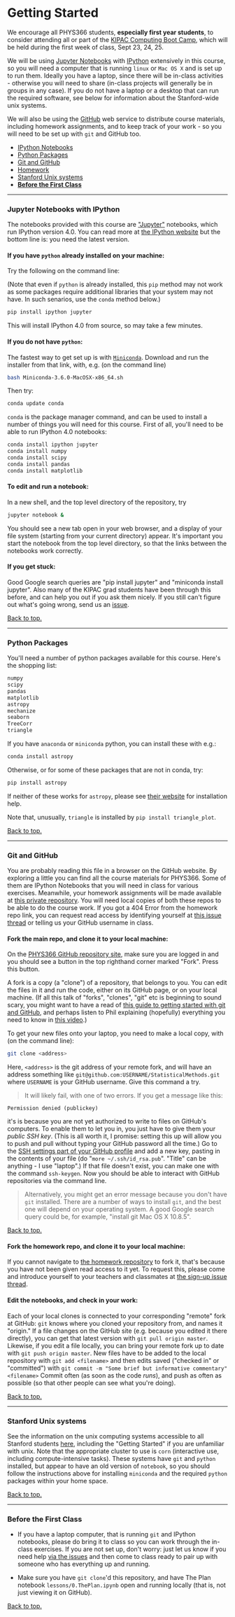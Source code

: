 # <a name="top"></a>Getting Started

We encourage all PHYS366 students, **especially first year students**, to consider
attending all or part of the [KIPAC Computing Boot Camp](https://kipac.github.io/BootCamp/), which will be held during the first week of class, Sept 23, 24, 25.

We will be using [Jupyter Notebooks](https://jupyter.org/)
with [IPython](http://ipython.org/)
extensively in this course, so you
will need a computer that is running `linux` or `Mac OS X` and
is set up to run them. Ideally you have a laptop, since there will be in-class activities - otherwise you will need to share (in-class projects will generally be in groups in any case). If you do not have a laptop or a desktop that can run the required software, see below for information about the Stanford-wide unix systems.

We will also be using the [GitHub](https://github.com) web service to
distribute course materials, including homework assignments, and to
keep track of your work - so you will need to be set up with `git` and
GitHub too.

* [IPython Notebooks](#ipynb)
* [Python Packages](#packages)
* [Git and GitHub](#github)
* [Homework](#homework)
* [Stanford Unix systems](#stanfordunix)
* **[Before the First Class](#firstclass)**

-----

### <a name="ipynb"></a>Jupyter Notebooks with IPython

The notebooks provided with this course are
["Jupyter"](https://jupyter.org/) notebooks,  which run IPython
version 4.0. You can read more at [the IPython
website](http://ipython.org/) but the bottom line is: you need the
latest version.

#### If you have `python` already installed on your machine:

Try the following on the command line:

(Note that even if `python` is already installed, this `pip` method may not work as some packages require additional libraries that your system may not have. In such senarios, use the `conda` method below.)
```bash
pip install ipython jupyter
```
This will install IPython 4.0 from source, so may take a few minutes.


#### If you do not have `python`:

The fastest way to get set up is with
[`Miniconda`](http://conda.pydata.org/miniconda.html). Download and run
the installer from that link, with, e.g. (on the command line)
```bash
bash Miniconda-3.6.0-MacOSX-x86_64.sh
```
Then try:
```bash
conda update conda
```
`conda` is the package manager command, and can be used to install a
number of things you will need for this course. First of all, you'll
need to be able to run IPython 4.0 notebooks:
```bash
conda install ipython jupyter
conda install numpy
conda install scipy
conda install pandas
conda install matplotlib
```

#### To edit and run a notebook:

In a new shell, and the top level directory of the repository, try
```bash
jupyter notebook &
```
You should see a new tab open in your web browser, and a display of your file system (starting from your current directory) appear. It's important you start the notebook from the top level directory, so that the links between the notebooks work correctly.


#### If you get stuck:

Good Google search queries are "pip install jupyter" and
"miniconda install jupyter".
Also many of the KIPAC grad students have been through this before,
and can help you out if you ask them nicely.
If you still can't figure out what's going wrong, send us an [issue](https://github.com/drphilmarshall/StatisticalMethods/issues).

[Back to top.](#top)

-----

### <a name="packages"></a>Python Packages

You'll need a number of python packages available for this course.
Here's the shopping list:
```python
numpy
scipy
pandas
matplotlib
astropy
mechanize
seaborn
TreeCorr
triangle
```

If you have `anaconda` or `miniconda` python, you can install these
with e.g.:
```bash
conda install astropy
```
Otherwise, or for some of these packages that are not in conda, try:
```bash
pip install astropy
```
If neither of these works for `astropy`, please
see [their website](http://astropy.readthedocs.org/en/stable/install.html)
for installation help.

Note that, unusually, `triangle` is installed by `pip install triangle_plot`.

[Back to top.](#top)

-----

### <a name="github"></a>Git and GitHub

You are probably reading this file in a browser on the GitHub website.
By exploring a little you can find all the course materials for
PHYS366. Some of them are IPython Notebooks that you will need in
class for various exercises. Meanwhile, your homework assignments will
be made available at [this private
repository](https://github.com/drphilmarshall/PHYS366-Homework-2015).
You will need local copies of both these repos to be able to do the
course work. If you got a 404 Error from the homework repo link, you can request read access by identifying yourself at [this issue thread](https://github.com/drphilmarshall/StatisticalMethods/issues/25) or telling us your GitHub username in class.

#### Fork the main repo, and clone it to your local machine:

On the [PHYS366 GitHub repository site](https://github.com/drphilmarshall/StatisticalMethods), make sure you are logged in and you should see a button in the top righthand corner marked "Fork". Press this button.

A fork is a copy (a "clone") of a repository, that belongs to you. You can edit the files in it and run the code, either on its GitHub page, or on your local machine. (If all this talk of "forks", "clones", "git" etc is beginning to sound scary, you might want to have a read of [this guide to getting started with git and GitHub](https://github.com/drphilmarshall/GettingStarted#top), and perhaps listen to Phil explaining (hopefully) everything you need to know in [this video](https://www.youtube.com/watch?v=2g9lsbJBPEs).)

To get your new files onto your laptop, you need to make a local copy, with (on the command line):
```bash
git clone <address>
```
Here, `<address>` is the git address of your remote fork, and will have an address something like `git@github.com:USERNAME/StatisticalMethods.git` where `USERNAME` is your GitHub username. Give this command a try.

> It will likely fail, with one of two errors. If you get a message like this:
```
Permission denied (publickey)
```
it's is because you are not yet authorized to write to files on GitHub's computers. To enable them to let you in, you just have to give them your *public SSH key*. (This is all worth it, I promise: setting this up will allow you to push and pull without typing your GitHub password all the time.) Go to the [SSH settings part of your GitHub profile](https://github.com/settings/ssh) and add a new key, pasting in the contents of your file (do "`more ~/.ssh/id_rsa.pub`". "Title" can be anything - I use "laptop".) If that file doesn't exist, you can make one with the command `ssh-keygen`. Now you should be able to interact with GitHub repositories via the command line.

> Alternatively, you might get an error message because you don't have `git` installed. There are a number of ways to install `git`, and the best one will depend on your operating system. A good Google search query could be, for example, "install git Mac OS X 10.8.5".

[Back to top.](#top)


#### <a name="homework"></a>Fork the homework repo, and clone it to your local machine:

If you cannot navigate to [the homework
repository](https://github.com/drphilmarshall/PHYS366-Homework-2015)
to fork it, that's because you have not been given read access to it
yet. To request this, please come and introduce yourself to your
teachers and classmates at [the sign-up issue
thread](https://github.com/drphilmarshall/StatisticalMethods/issues/25).

#### Edit the notebooks, and check in your work:

Each of your local clones is connected to your corresponding
"remote" fork at GitHub: `git` knows where you cloned your repository from, and names it "origin." If a file changes on the GitHub site (e.g. because you edited it there directly), you can get that latest version with `git pull origin master`. Likewise, if you edit a file locally, you can bring your remote fork up to date with `git push origin master`. New files have to be added to the local repository with `git add <filename>` and then edits saved ("checked in" or "committed") with `git commit -m "Some brief but informative commentary" <filename>` Commit often (as soon as the code *runs*), and push as often as possible (so that other people can see what you're doing).

[Back to top.](#top)

-----

### <a name="stanfordunix"></a>Stanford Unix systems

See the information on the unix computing systems accessible to all
Stanford students
[here](https://itservices.stanford.edu/service/sharedcomputing),
including the "Getting Started" if you are unfamiliar with unix. Note
that the appropriate cluster to use is `corn` (interactive use,
including compute-intensive tasks). These systems have `git` and
`python` installed, but appear to have an old version of `notebook`,
so you should follow the instructions above for installing `miniconda`
and the required `python` packages within your home space.

[Back to top.](#top)


-----

### <a name="firstclass"></a>Before the First Class

* If you have a laptop computer, that is running `git` and IPython notebooks, please do bring it to class so you can
work through the in-class exercises. If you are not set up, don't worry: just let us know if you need help [via the issues](https://github.com/drphilmarshall/StatisticalMethods/issues) and then come to class ready to pair up with someone who has everything up and running.

* Make sure you have `git clone`'d this repository, and have The Plan notebook `lessons/0.ThePlan.ipynb` open and running locally (that is, not just viewing it on GitHub).

[Back to top.](#top)
